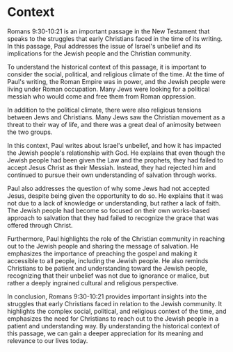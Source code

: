 # Context

Romans 9:30-10:21 is an important passage in the New Testament that speaks to the struggles that early Christians faced in the time of its writing. In this passage, Paul addresses the issue of Israel's unbelief and its implications for the Jewish people and the Christian community.

To understand the historical context of this passage, it is important to consider the social, political, and religious climate of the time. At the time of Paul's writing, the Roman Empire was in power, and the Jewish people were living under Roman occupation. Many Jews were looking for a political messiah who would come and free them from Roman oppression. 

In addition to the political climate, there were also religious tensions between Jews and Christians. Many Jews saw the Christian movement as a threat to their way of life, and there was a great deal of animosity between the two groups. 

In this context, Paul writes about Israel's unbelief, and how it has impacted the Jewish people's relationship with God. He explains that even though the Jewish people had been given the Law and the prophets, they had failed to accept Jesus Christ as their Messiah. Instead, they had rejected him and continued to pursue their own understanding of salvation through works.

Paul also addresses the question of why some Jews had not accepted Jesus, despite being given the opportunity to do so. He explains that it was not due to a lack of knowledge or understanding, but rather a lack of faith. The Jewish people had become so focused on their own works-based approach to salvation that they had failed to recognize the grace that was offered through Christ.

Furthermore, Paul highlights the role of the Christian community in reaching out to the Jewish people and sharing the message of salvation. He emphasizes the importance of preaching the gospel and making it accessible to all people, including the Jewish people. He also reminds Christians to be patient and understanding toward the Jewish people, recognizing that their unbelief was not due to ignorance or malice, but rather a deeply ingrained cultural and religious perspective.

In conclusion, Romans 9:30-10:21 provides important insights into the struggles that early Christians faced in relation to the Jewish community. It highlights the complex social, political, and religious context of the time, and emphasizes the need for Christians to reach out to the Jewish people in a patient and understanding way. By understanding the historical context of this passage, we can gain a deeper appreciation for its meaning and relevance to our lives today.